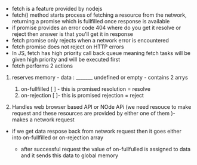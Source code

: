 - fetch is a feature provided by nodejs
-  fetch() method starts process of fetching a resource from the network, returning a promise which is fullfilled once response is available 
-  if promise provides an error code 404 where do you get it resolve or reject then answer is that you'll get it in response  
-  fetch promise only rejects when a network error is encountered 
-  fetch promise does not reject on HTTP errors 
-  In JS, fetch has high priority call back  queue meaning fetch tasks will be given high priority and will be executed first 
-  fetch performs 2 actions
  1. reserves memory - data : _______ undefined or empty - 
     contains 2 arrys 
     1. on-fullfilled [ ] - this is promised resolution = resolve 
     2. on-rejection [ ]- this is promised rejection = reject

2. Handles web browser based API or NOde APi (we need resouce to make request and these resources are provided by either one of them )- makes a network request  
  - if we get data respose back from network request then it goes either into on-fullfilled or on-rejection array

    - after successful request the value of on-fullfulled is assigned to data and it sends this data to global memory 